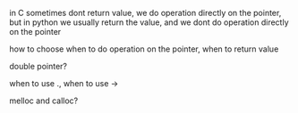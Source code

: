 in C sometimes dont return value, we do operation directly on the pointer,
but in python we usually return the value, and we dont do operation directly on the pointer

how to choose when to do operation on the pointer, when to return value

double pointer?

when to use ., when to use ->

melloc and calloc?